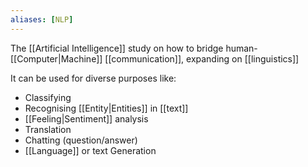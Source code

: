 ```yaml
---
aliases: [NLP]
---
```


The [[Artificial Intelligence]] study on how to bridge human-[[Computer|Machine]] [[communication]], expanding on [[linguistics]]

It can be used for diverse purposes like:

- Classifying
- Recognising [[Entity|Entities]] in [[text]]
- [[Feeling|Sentiment]] analysis
- Translation
- Chatting (question/answer)
- [[Language]] or text Generation
